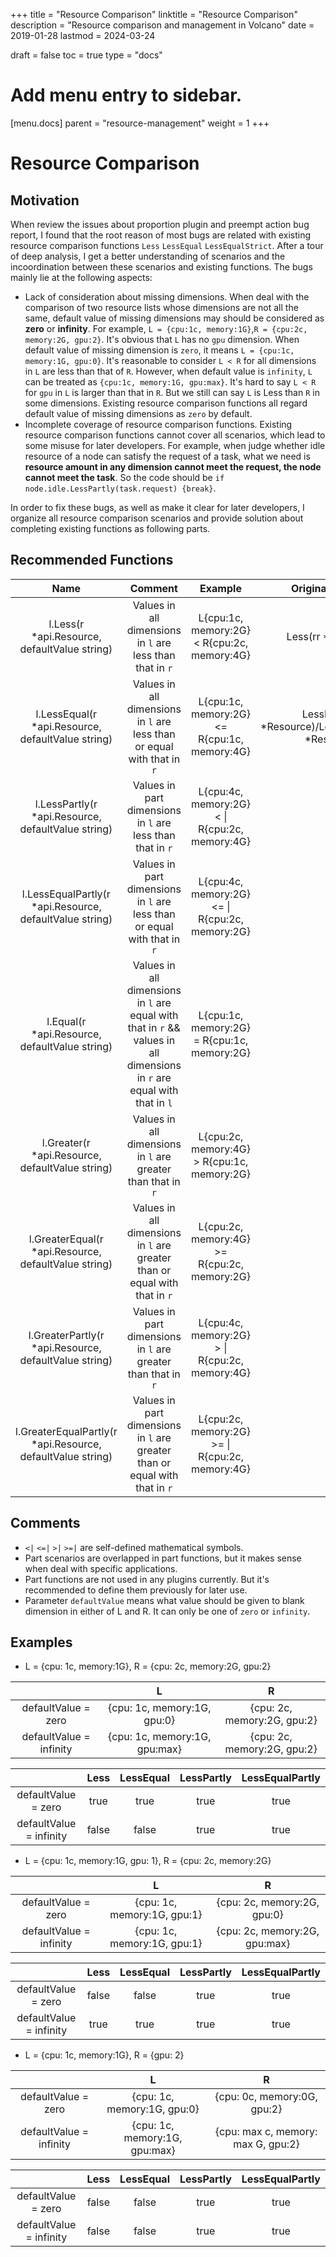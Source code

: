 +++
title = "Resource Comparison"
linktitle = "Resource Comparison"
description = "Resource comparison and management in Volcano"
date = 2019-01-28
lastmod = 2024-03-24

draft = false
toc = true
type = "docs"

# Add menu entry to sidebar.
[menu.docs]
  parent = "resource-management"
  weight = 1
+++

# Resource Comparison

## Motivation
When review the issues about proportion plugin and preempt action bug report, I found that the root reason of most bugs
are related with existing resource comparison functions `Less` `LessEqual` `LessEqualStrict`. After a tour of deep analysis,
I get a better understanding of scenarios and the incoordination between these scenarios and existing functions. The bugs
mainly lie at the following aspects:
* Lack of consideration about missing dimensions. When deal with the comparison of two resource lists whose dimensions
  are not all the same, default value of missing dimensions may should be considered as **zero** or **infinity**. For example,
  `L = {cpu:1c, memory:1G}`,`R = {cpu:2c, memory:2G, gpu:2}`. It's obvious that `L` has no `gpu` dimension. When default value
  of missing dimension is `zero`, it means `L = {cpu:1c, memory:1G, gpu:0}`. It's reasonable to consider `L < R` for all
  dimensions in `L` are less than that of `R`. However, when default value is `infinity`, `L` can be treated as `{cpu:1c,
  memory:1G, gpu:max}`. It's hard to say `L < R` for `gpu` in `L` is larger than that in `R`. But we still can say `L` is
  Less than `R` in some dimensions. Existing resource comparison functions all regard default value of missing dimensions
  as `zero` by default.
* Incomplete coverage of resource comparison functions. Existing resource comparison functions cannot cover all scenarios,
  which lead to some misuse for later developers. For example, when judge whether idle resource of a node can satisfy
  the request of a task, what we need is **resource amount in any dimension cannot meet the request, the node cannot meet
  the task**. So the code should be `if node.idle.LessPartly(task.request) {break}`.

In order to fix these bugs, as well as make it clear for later developers, I organize all resource comparison scenarios
and provide solution about completing existing functions as following parts.

## Recommended Functions
| Name | Comment | Example | Original function | Used plugins/actions | Transformation |
| :----:| :----: | :----: | :----: | :----: | :----: |
| l.Less(r *api.Resource, defaultValue string) | Values in all dimensions in `l` are less than that in `r` | L{cpu:1c, memory:2G} < R{cpu:2c, memory:4G} | Less(rr *Resource) | proportion | * |
| l.LessEqual(r *api.Resource, defaultValue string) | Values in all dimensions in `l` are less than or equal with that in `r` | L{cpu:1c, memory:2G} <= R{cpu:1c, memory:4G} | LessEqual(rr *Resource)/LessEqualStrict(rr *Resource) | allocate/preempt/reclaim/overcommit/proportion/reservation/topology | * |
| l.LessPartly(r *api.Resource, defaultValue string) | Values in part dimensions in `l` are less than that in `r` | L{cpu:4c, memory:2G} < \| R{cpu:2c, memory:4G} | * | topology | * |
| l.LessEqualPartly(r *api.Resource, defaultValue string) | Values in part dimensions in `l` are less than or equal with that in `r` | L{cpu:4c, memory:2G} <= \| R{cpu:2c, memory:2G} | * | * | * |
| l.Equal(r *api.Resource, defaultValue string) | Values in all dimensions in `l` are equal with that in `r` && values in all dimensions in `r` are equal with that in `l` | L{cpu:1c, memory:2G} = R{cpu:1c, memory:2G} | * | * | * |
| l.Greater(r *api.Resource, defaultValue string) | Values in all dimensions in `l` are greater than that in `r` | L{cpu:2c, memory:4G} > R{cpu:1c, memory:2G} | * | * | !l.LessEqualPartly(r *api.Resource, defaultValue string) |
| l.GreaterEqual(r *api.Resource, defaultValue string) | Values in all dimensions in `l` are greater than or equal with that in `r` | L{cpu:2c, memory:4G} >= R{cpu:2c, memory:2G} | * | * | !l.LessPartly(r *api.Resource, defaultValue string) |
| l.GreaterPartly(r *api.Resource, defaultValue string) | Values in part dimensions in `l` are greater than that in `r` | L{cpu:4c, memory:2G} > \| R{cpu:2c, memory:4G} | * | * | !l.LessEqual(r *api.Resource, defaultValue string) |
| l.GreaterEqualPartly(r *api.Resource, defaultValue string) | Values in part dimensions in `l` are greater than or equal with that in `r` | L{cpu:2c, memory:2G} >= \| R{cpu:2c, memory:4G} | * | * | !l.Less(r *api.Resource, defaultValue string) |

## Comments
* ` <| `  ` <=| `  ` >| `  ` >=| ` are self-defined mathematical symbols.
* Part scenarios are overlapped in part functions, but it makes sense when deal with specific applications.
* Part functions are not used in any plugins currently. But it's recommended to define them previously for later use.
* Parameter `defaultValue` means what value should be given to blank dimension in either of L and R. It can only be one of `zero` or `infinity`.

## Examples
* L = {cpu: 1c, memory:1G}, R = {cpu: 2c, memory:2G, gpu:2}

|  | L | R |
| :----: | :----: | :----: |
| defaultValue = zero | {cpu: 1c, memory:1G, gpu:0} | {cpu: 2c, memory:2G, gpu:2} |
| defaultValue = infinity | {cpu: 1c, memory:1G, gpu:max} | {cpu: 2c, memory:2G, gpu:2} |

|  | Less | LessEqual | LessPartly | LessEqualPartly | 
| :----: | :----: | :----: | :----: | :----: |
| defaultValue = zero | true | true | true | true |
| defaultValue = infinity | false | false | true | true |

* L = {cpu: 1c, memory:1G, gpu: 1}, R = {cpu: 2c, memory:2G}

|  | L | R |
| :----: | :----: | :----: |
| defaultValue = zero | {cpu: 1c, memory:1G, gpu:1} | {cpu: 2c, memory:2G, gpu:0} |
| defaultValue = infinity | {cpu: 1c, memory:1G, gpu:1} | {cpu: 2c, memory:2G, gpu:max} |

|  | Less | LessEqual | LessPartly | LessEqualPartly | 
| :----: | :----: | :----: | :----: | :----: |
| defaultValue = zero | false | false | true | true |
| defaultValue = infinity | true | true | true | true |

* L = {cpu: 1c, memory:1G}, R = {gpu: 2}

|  | L | R |
| :----: | :----: | :----: |
| defaultValue = zero | {cpu: 1c, memory:1G, gpu:0} | {cpu: 0c, memory:0G, gpu:2} |
| defaultValue = infinity | {cpu: 1c, memory:1G, gpu:max} | {cpu: max c, memory: max G, gpu:2} |

|  | Less | LessEqual | LessPartly | LessEqualPartly | 
| :----: | :----: | :----: | :----: | :----: |
| defaultValue = zero | false | false | true | true |
| defaultValue = infinity | false | false | true | true |